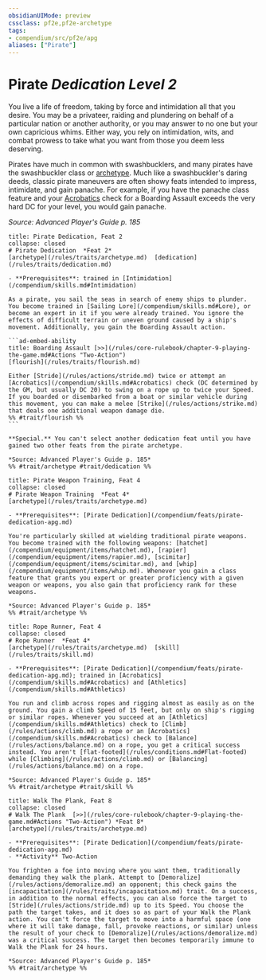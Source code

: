 ```yaml
---
obsidianUIMode: preview
cssclass: pf2e,pf2e-archetype
tags:
- compendium/src/pf2e/apg
aliases: ["Pirate"]
---
```

# Pirate *Dedication Level 2*  

You live a life of freedom, taking by force and intimidation all that you desire. You may be a privateer, raiding and plundering on behalf of a particular nation or another authority, or you may answer to no one but your own capricious whims. Either way, you rely on intimidation, wits, and combat prowess to take what you want from those you deem less deserving.

Pirates have much in common with swashbucklers, and many pirates have the swashbuckler class or [archetype](/compendium/character/archetypes/swashbuckler-apg.md). Much like a swashbuckler's daring deeds, classic pirate maneuvers are often showy feats intended to impress, intimidate, and gain panache. For example, if you have the panache class feature and your [Acrobatics](/compendium/skills.md#Acrobatics) check for a Boarding Assault exceeds the very hard DC for your level, you would gain panache.

*Source: Advanced Player's Guide p. 185*

````ad-embed-feat
title: Pirate Dedication, Feat 2
collapse: closed
# Pirate Dedication  *Feat 2*  
[archetype](/rules/traits/archetype.md)  [dedication](/rules/traits/dedication.md)  

- **Prerequisites**: trained in [Intimidation](/compendium/skills.md#Intimidation)

As a pirate, you sail the seas in search of enemy ships to plunder. You become trained in [Sailing Lore](/compendium/skills.md#Lore), or become an expert in it if you were already trained. You ignore the effects of difficult terrain or uneven ground caused by a ship's movement. Additionally, you gain the Boarding Assault action.

```ad-embed-ability
title: Boarding Assault [>>](/rules/core-rulebook/chapter-9-playing-the-game.md#Actions "Two-Action")
[flourish](/rules/traits/flourish.md)  

Either [Stride](/rules/actions/stride.md) twice or attempt an [Acrobatics](/compendium/skills.md#Acrobatics) check (DC determined by the GM, but usually DC 20) to swing on a rope up to twice your Speed. If you boarded or disembarked from a boat or similar vehicle during this movement, you can make a melee [Strike](/rules/actions/strike.md) that deals one additional weapon damage die.  
%% #trait/flourish %%
```

**Special.** You can't select another dedication feat until you have gained two other feats from the pirate archetype.

*Source: Advanced Player's Guide p. 185*  
%% #trait/archetype #trait/dedication %%
````  

```ad-embed-feat
title: Pirate Weapon Training, Feat 4
collapse: closed
# Pirate Weapon Training  *Feat 4*  
[archetype](/rules/traits/archetype.md)  

- **Prerequisites**: [Pirate Dedication](/compendium/feats/pirate-dedication-apg.md)

You're particularly skilled at wielding traditional pirate weapons. You become trained with the following weapons: [hatchet](/compendium/equipment/items/hatchet.md), [rapier](/compendium/equipment/items/rapier.md), [scimitar](/compendium/equipment/items/scimitar.md), and [whip](/compendium/equipment/items/whip.md). Whenever you gain a class feature that grants you expert or greater proficiency with a given weapon or weapons, you also gain that proficiency rank for these weapons.

*Source: Advanced Player's Guide p. 185*  
%% #trait/archetype %%
```  

```ad-embed-feat
title: Rope Runner, Feat 4
collapse: closed
# Rope Runner  *Feat 4*  
[archetype](/rules/traits/archetype.md)  [skill](/rules/traits/skill.md)  

- **Prerequisites**: [Pirate Dedication](/compendium/feats/pirate-dedication-apg.md); trained in [Acrobatics](/compendium/skills.md#Acrobatics) and [Athletics](/compendium/skills.md#Athletics)

You run and climb across ropes and rigging almost as easily as on the ground. You gain a climb Speed of 15 feet, but only on ship's rigging or similar ropes. Whenever you succeed at an [Athletics](/compendium/skills.md#Athletics) check to [Climb](/rules/actions/climb.md) a rope or an [Acrobatics](/compendium/skills.md#Acrobatics) check to [Balance](/rules/actions/balance.md) on a rope, you get a critical success instead. You aren't [flat-footed](/rules/conditions.md#Flat-footed) while [Climbing](/rules/actions/climb.md) or [Balancing](/rules/actions/balance.md) on a rope.

*Source: Advanced Player's Guide p. 185*  
%% #trait/archetype #trait/skill %%
```  

```ad-embed-feat
title: Walk The Plank, Feat 8
collapse: closed
# Walk The Plank  [>>](/rules/core-rulebook/chapter-9-playing-the-game.md#Actions "Two-Action") *Feat 8*  
[archetype](/rules/traits/archetype.md)  

- **Prerequisites**: [Pirate Dedication](/compendium/feats/pirate-dedication-apg.md)
- **Activity** Two-Action

You frighten a foe into moving where you want them, traditionally demanding they walk the plank. Attempt to [Demoralize](/rules/actions/demoralize.md) an opponent; this check gains the [incapacitation](/rules/traits/incapacitation.md) trait. On a success, in addition to the normal effects, you can also force the target to [Stride](/rules/actions/stride.md) up to its Speed. You choose the path the target takes, and it does so as part of your Walk the Plank action. You can't force the target to move into a harmful space (one where it will take damage, fall, provoke reactions, or similar) unless the result of your check to [Demoralize](/rules/actions/demoralize.md) was a critical success. The target then becomes temporarily immune to Walk the Plank for 24 hours.

*Source: Advanced Player's Guide p. 185*  
%% #trait/archetype %%
```